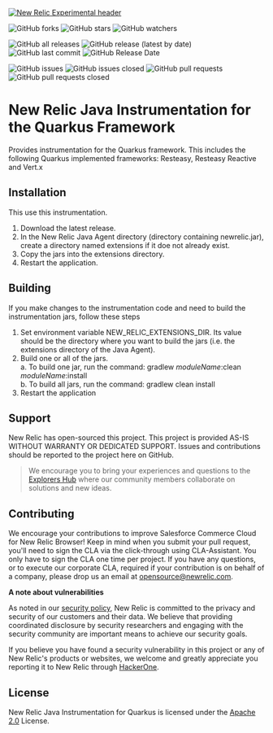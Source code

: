 [![New Relic Experimental header](https://github.com/newrelic/opensource-website/raw/main/src/images/categories/Experimental.png)](https://opensource.newrelic.com/oss-category/#new-relic-experimental)


![GitHub forks](https://img.shields.io/github/forks/newrelic-experimental/newrelic-java-quarkus?style=social)
![GitHub stars](https://img.shields.io/github/stars/newrelic-experimental/newrelic-java-quarkus?style=social)
![GitHub watchers](https://img.shields.io/github/watchers/newrelic-experimental/newrelic-java-quarkus?style=social)

![GitHub all releases](https://img.shields.io/github/downloads/newrelic-experimental/newrelic-java-quarkus/total)
![GitHub release (latest by date)](https://img.shields.io/github/v/release/newrelic-experimental/newrelic-java-quarkus)
![GitHub last commit](https://img.shields.io/github/last-commit/newrelic-experimental/newrelic-java-quarkus)
![GitHub Release Date](https://img.shields.io/github/release-date/newrelic-experimental/newrelic-java-quarkus)


![GitHub issues](https://img.shields.io/github/issues/newrelic-experimental/newrelic-java-quarkus)
![GitHub issues closed](https://img.shields.io/github/issues-closed/newrelic-experimental/newrelic-java-quarkus)
![GitHub pull requests](https://img.shields.io/github/issues-pr/newrelic-experimental/newrelic-java-quarkus)
![GitHub pull requests closed](https://img.shields.io/github/issues-pr-closed/newrelic-experimental/newrelic-java-quarkus) 


# New Relic Java Instrumentation for the Quarkus Framework

Provides instrumentation for the Quarkus framework.  This includes the following Quarkus implemented frameworks: Resteasy, Resteasy Reactive and Vert.x

## Installation

This use this instrumentation.   
1. Download the latest release.    
2. In the New Relic Java Agent directory (directory containing newrelic.jar), create a directory named extensions if it doe not already exist.   
3. Copy the jars into the extensions directory.   
4. Restart the application.  


## Building

If you make changes to the instrumentation code and need to build the instrumentation jars, follow these steps
1. Set environment variable NEW_RELIC_EXTENSIONS_DIR.  Its value should be the directory where you want to build the jars (i.e. the extensions directory of the Java Agent).   
2. Build one or all of the jars.   
a. To build one jar, run the command:  gradlew _moduleName_:clean  _moduleName_:install    
b. To build all jars, run the command: gradlew clean install
3. Restart the application

## Support

New Relic has open-sourced this project. This project is provided AS-IS WITHOUT WARRANTY OR DEDICATED SUPPORT. Issues and contributions should be reported to the project here on GitHub.

>We encourage you to bring your experiences and questions to the [Explorers Hub](https://discuss.newrelic.com) where our community members collaborate on solutions and new ideas.

## Contributing

We encourage your contributions to improve Salesforce Commerce Cloud for New Relic Browser! Keep in mind when you submit your pull request, you'll need to sign the CLA via the click-through using CLA-Assistant. You only have to sign the CLA one time per project. If you have any questions, or to execute our corporate CLA, required if your contribution is on behalf of a company, please drop us an email at opensource@newrelic.com.

**A note about vulnerabilities**

As noted in our [security policy](../../security/policy), New Relic is committed to the privacy and security of our customers and their data. We believe that providing coordinated disclosure by security researchers and engaging with the security community are important means to achieve our security goals.

If you believe you have found a security vulnerability in this project or any of New Relic's products or websites, we welcome and greatly appreciate you reporting it to New Relic through [HackerOne](https://hackerone.com/newrelic).

## License

New Relic Java Instrumentation for Quarkus is licensed under the [Apache 2.0](http://apache.org/licenses/LICENSE-2.0.txt) License.
